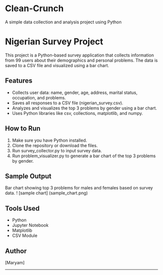 # Clean-Crunch
A simple data collection and analysis project using Python

# Nigerian Survey Project

This project is a Python-based survey application that collects information from 99 users about their demographics and personal problems. The data is saved to a CSV file and visualized using a bar chart.

## Features

- Collects user data: name, gender, age, address, marital status, occupation, and problems.
- Saves all responses to a CSV file (nigerian_survey.csv).
- Analyzes and visualizes the top 3 problems by gender using a bar chart.
- Uses Python libraries like csv, collections, matplotlib, and numpy.



## How to Run

1. Make sure you have Python installed.
2. Clone the repository or download the files.
3. Run survey_collector.py to input survey data.
4. Run problem_visualizer.py to generate a bar chart of the top 3 problems by gender.

## Sample Output

Bar chart showing top 3 problems for males and females based on survey data.
! [sample chart] (sample_chart.png)

## Tools Used

- Python
- Jupyter Notebook
- Matplotlib
- CSV Module

## Author

[Maryam]

---
